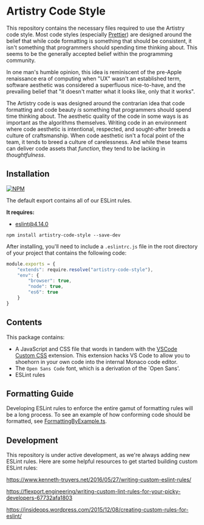# Artistry Code Style

This repository contains the necessary files required to use the Artistry code style. Most code styles (especially [Prettier](https://prettier.io/)) are designed around the belief that while code formatting is something that should be consistent, it isn't something that programmers should spending time thinking about. This seems to be the generally accepted belief within the programming community.

In one man's humble opinion, this idea is reminiscent of the pre-Apple renaissance era of computing when "UX" wasn't an established term, software aesthetic was considered a superfluous nice-to-have, and the prevailing belief  that "it doesn't matter what it looks like, only that it works".

The Artistry code is was designed around the contrarian idea that code formatting and code beauty *is* something that programmers should spend time thinking about. The aesthetic quality of the code in some ways is as important as the algorithms themselves. Writing code in an environment where code aesthetic is intentional, respected, and sought-after breeds a culture of craftsmanship. When code aesthetic isn't a focal point of the team, it tends to breed a culture of carelessness. And while these teams can deliver code assets that *function*, they tend to be lacking in *thoughtfulness*.


## Installation

[![NPM](https://nodei.co/npm/artistry-code-style.png)](https://npmjs.org/package/artistry-code-style)

The default export contains all of our ESLint rules.

**It requires:**
* [eslint@4.14.0](https://github.com/eslint/eslint)

```
npm install artistry-code-style --save-dev
```

After installing, you'll need to include a `.eslintrc.js` file in the root directory of your project that contains the following code:

```javascript
module.exports = {
	"extends": require.resolve("artistry-code-style"),
	"env": {
		"browser": true,
		"node": true,
		"es6": true
	}
}
```

## Contents

This package contains:

- A JavaScript and CSS file that words in tandem with the [VSCode Custom CSS](https://github.com/be5invis/vscode-custom-css) extension. This extension hacks VS Code to allow you to shoehorn in your own code into the internal Monaco code editor. 
- The `Open Sans Code` font, which is a derivation of the `Open Sans'.
- ESLint rules

## Formatting Guide

Developing ESLint rules to enforce the entire gamut of formatting rules will be a long process. To see an example of how conforming code should be formatted, see [FormattingByExample.ts](./FormattingByExample.ts).

## Development

This repository is under active development, as we're always adding new ESLint rules. Here are some helpful resources to get started building custom ESLint rules:

https://www.kenneth-truyers.net/2016/05/27/writing-custom-eslint-rules/

https://flexport.engineering/writing-custom-lint-rules-for-your-picky-developers-67732afa1803

https://insideops.wordpress.com/2015/12/08/creating-custom-rules-for-eslint/

